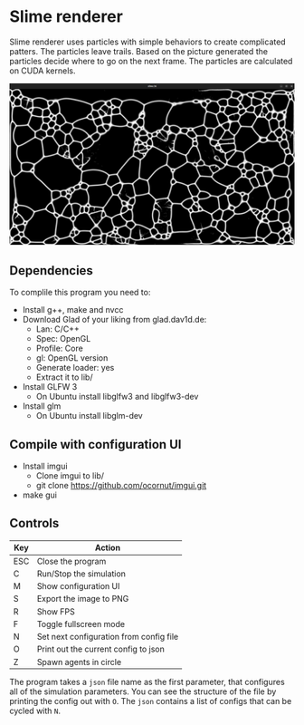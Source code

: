 
# Slime renderer

Slime renderer uses particles with simple behaviors to create complicated patters. The particles leave trails. Based on the picture generated the particles decide where to go on the next frame. The particles are calculated on CUDA kernels.

![](slime.png)

## Dependencies

To complile this program you need to:

- Install g++, make and nvcc
- Download Glad of your liking from glad.dav1d.de:
	- Lan: C/C++
	- Spec: OpenGL
	- Profile: Core 
	- gl: OpenGL version
	- Generate loader: yes
	- Extract it to lib/
- Install GLFW 3
	- On Ubuntu install libglfw3 and libglfw3-dev
- Install glm
	- On Ubuntu install libglm-dev

## Compile with configuration UI

- Install imgui
	- Clone imgui to lib/
	- git clone https://github.com/ocornut/imgui.git
- make gui

## Controls

| **Key** | **Action**                          |
|---------|-------------------------------------|
| ESC     | Close the program                   |
| C       | Run/Stop the simulation             |
| M       | Show configuration UI               |
| S       | Export the image to PNG             |
| R       | Show FPS                            |
| F       | Toggle fullscreen mode              |
| N       | Set next configuration from config file |
| O		  | Print out the current config to json    |
| Z		  | Spawn agents in circle                  |

The program takes a ``json`` file name as the first parameter, that configures all of the simulation parameters. You can see the structure of the file by printing the config out with ``O``. The ``json`` contains a list of configs that can be cycled with ``N``.
